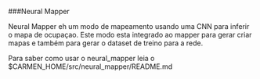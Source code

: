 ###Neural Mapper

Neural Mapper eh um modo de mapeamento usando uma CNN para inferir o mapa de ocupaçao. 
Este modo esta integrado ao mapper para gerar criar mapas e também para gerar o dataset de treino para a rede.

Para saber como usar o neural_mapper leia o $CARMEN_HOME/src/neural_mapper/README.md


